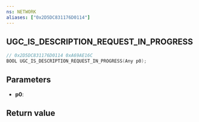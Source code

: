 ```yaml
---
ns: NETWORK
aliases: ["0x2D5DC831176D0114"]
---
```

## UGC_IS_DESCRIPTION_REQUEST_IN_PROGRESS

```c
// 0x2D5DC831176D0114 0xA69AE16C
BOOL UGC_IS_DESCRIPTION_REQUEST_IN_PROGRESS(Any p0);
```


## Parameters
* **p0**: 

## Return value
